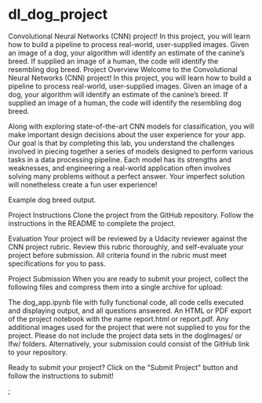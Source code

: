 # dl_dog_project
 Convolutional Neural Networks (CNN) project! In this project, you will learn how to build a pipeline to process real-world, user-supplied images. Given an image of a dog, your algorithm will identify an estimate of the canine’s breed. If supplied an image of a human, the code will identify the resembling dog breed.
Project Overview
Welcome to the Convolutional Neural Networks (CNN) project! In this project, you will learn how to build a pipeline to process real-world, user-supplied images. Given an image of a dog, your algorithm will identify an estimate of the canine’s breed. If supplied an image of a human, the code will identify the resembling dog breed.

Along with exploring state-of-the-art CNN models for classification, you will make important design decisions about the user experience for your app. Our goal is that by completing this lab, you understand the challenges involved in piecing together a series of models designed to perform various tasks in a data processing pipeline. Each model has its strengths and weaknesses, and engineering a real-world application often involves solving many problems without a perfect answer. Your imperfect solution will nonetheless create a fun user experience!


Example dog breed output.

Project Instructions
Clone the project from the GitHub repository. Follow the instructions in the README to complete the project.

Evaluation
Your project will be reviewed by a Udacity reviewer against the CNN project rubric. Review this rubric thoroughly, and self-evaluate your project before submission. All criteria found in the rubric must meet specifications for you to pass.

Project Submission
When you are ready to submit your project, collect the following files and compress them into a single archive for upload:

The dog_app.ipynb file with fully functional code, all code cells executed and displaying output, and all questions answered.
An HTML or PDF export of the project notebook with the name report.html or report.pdf.
Any additional images used for the project that were not supplied to you for the project. Please do not include the project data sets in the dogImages/ or lfw/ folders.
Alternatively, your submission could consist of the GitHub link to your repository.

Ready to submit your project?
Click on the "Submit Project" button and follow the instructions to submit!

;
